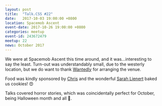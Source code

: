 ```yaml
---
layout: post
title:  "Talk.CSS #22"
date:   2017-10-03 19:00:00 +0800
location: Spacemob Ascent
event-date: 2017-10-26 19:00:00 +0800
categories: meetup
event-id: 243672479
meetup: 22
news: October 2017
---
```

We were at Spacemob Ascent this time around, and it was...interesting to say the least. Turn-out was understandably small, due to the westerly location, but we do want to thank [Wantedly](https://sg.wantedly.com/) for arranging the venue.

Food was kindly sponsored by [Chris](https://twitter.com/cliener) and the wonderful [Sarah Lienert](https://twitter.com/sazzarj) baked us cookies! <span class="emoji" role="img" tabindex="0" aria-label="smiling face with heart-eyes">&#x1F60D;</span>

Talks covered horror stories, which was coincidentally perfect for October, being Halloween month and all <span class="emoji" role="img" tabindex="0" aria-label="jack-o-lantern">&#x1F383;</span>.
